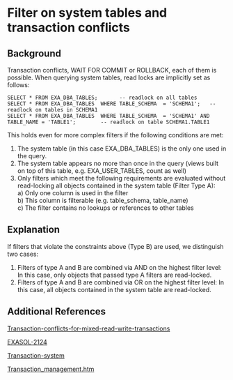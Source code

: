 # Filter on system tables and transaction conflicts 
## Background

Transaction conflicts, WAIT FOR COMMIT or ROLLBACK, each of them is possible. When querying system tables, read locks are implicitly set as follows: 


```"code-sql"
SELECT * FROM EXA_DBA_TABLES;       -- readlock on all tables  
SELECT * FROM EXA_DBA_TABLES  WHERE TABLE_SCHEMA  = 'SCHEMA1';   -- readlock on tables in SCHEMA1  
SELECT * FROM EXA_DBA_TABLES  WHERE TABLE_SCHEMA  = 'SCHEMA1' AND TABLE_NAME = 'TABLE1';        -- readlock on table SCHEMA1.TABLE1 
```
This holds even for more complex filters if the following conditions are met:  
1) The system table (in this case EXA_DBA_TABLES) is the only one used in the query.  
2) The system table appears no more than once in the query (views built on top of this table, e.g. EXA_USER_TABLES, count as well)  
3) Only filters which meet the following requirements are evaluated without read-locking all objects contained in the system table (Filter Type A):  
a) Only one column is used in the filter  
b) This column is filterable (e.g. table_schema, table_name)  
c) The filter contains no lookups or references to other tables

## Explanation

If filters that violate the constraints above (Type B) are used, we distinguish two cases:  
1) Filters of type A and B are combined via AND on the highest filter level: In this case, only objects that passed type A filters are read-locked.  
2) Filters of type A and B are combined via OR on the highest filter level: In this case, all objects contained in the system table are read-locked.

## Additional References

[Transaction-conflicts-for-mixed-read-write-transactions](https://exasol.my.site.com/s/article/Transaction-Conflicts-for-Mixed-Read-Write-Transactions) 

[EXASOL-2124](https://www.exasol.com/support/browse/EXASOL-2124) 

[Transaction-system](https://exasol.my.site.com/s/article/Transaction-System) 

[Transaction_management.htm](https://docs.exasol.com/database_concepts/transaction_management.htm) 

